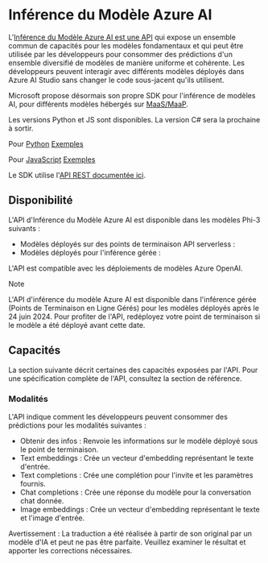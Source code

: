 # Inférence du Modèle Azure AI

L'[Inférence du Modèle Azure AI est une API](https://learn.microsoft.com/azure/ai-studio/reference/reference-model-inference-api?tabs=python?WT.mc_id=aiml-138114-kinfeylo) qui expose un ensemble commun de capacités pour les modèles fondamentaux et qui peut être utilisée par les développeurs pour consommer des prédictions d'un ensemble diversifié de modèles de manière uniforme et cohérente. Les développeurs peuvent interagir avec différents modèles déployés dans Azure AI Studio sans changer le code sous-jacent qu'ils utilisent.

Microsoft propose désormais son propre SDK pour l'inférence de modèles AI, pour différents modèles hébergés sur [MaaS/MaaP](https://azure.microsoft.com/products/ai-model-catalog?WT.mc_id=aiml-138114-kinfeylo).

Les versions Python et JS sont disponibles. La version C# sera la prochaine à sortir.

Pour [Python](https://learn.microsoft.com/python/api/overview/azure/ai-inference-readme?view=azure-python-preview?WT.mc_id=aiml-138114-kinfeylo) [Exemples](https://github.com/Azure/azure-sdk-for-python/tree/main/sdk/ai/azure-ai-inference/samples?WT.mc_id=aiml-138114-kinfeylo)

Pour [JavaScript](https://learn.microsoft.com/javascript/api/overview/azure/ai-inference-rest-readme?view=azure-node-preview?WT.mc_id=aiml-138114-kinfeylo) [Exemples](https://github.com/Azure/azure-sdk-for-js/tree/main/sdk/ai/ai-inference-rest/samples?WT.mc_id=aiml-138114-kinfeylo)

Le SDK utilise l'[API REST documentée ici](https://learn.microsoft.com/azure/ai-studio/reference/reference-model-inference-api?tabs=python?WT.mc_id=aiml-138114-kinfeylo).

## Disponibilité

L'API d'Inférence du Modèle Azure AI est disponible dans les modèles Phi-3 suivants :

- Modèles déployés sur des points de terminaison API serverless :
- Modèles déployés pour l'inférence gérée :

L'API est compatible avec les déploiements de modèles Azure OpenAI.

> [!NOTE]
> L'API d'inférence du modèle Azure AI est disponible dans l'inférence gérée (Points de Terminaison en Ligne Gérés) pour les modèles déployés après le 24 juin 2024. Pour profiter de l'API, redéployez votre point de terminaison si le modèle a été déployé avant cette date.

## Capacités

La section suivante décrit certaines des capacités exposées par l'API. Pour une spécification complète de l'API, consultez la section de référence.

### Modalités

L'API indique comment les développeurs peuvent consommer des prédictions pour les modalités suivantes :

- Obtenir des infos : Renvoie les informations sur le modèle déployé sous le point de terminaison.
- Text embeddings : Crée un vecteur d'embedding représentant le texte d'entrée.
- Text completions : Crée une complétion pour l'invite et les paramètres fournis.
- Chat completions : Crée une réponse du modèle pour la conversation chat donnée.
- Image embeddings : Crée un vecteur d'embedding représentant le texte et l'image d'entrée.

Avertissement : La traduction a été réalisée à partir de son original par un modèle d'IA et peut ne pas être parfaite. 
Veuillez examiner le résultat et apporter les corrections nécessaires.